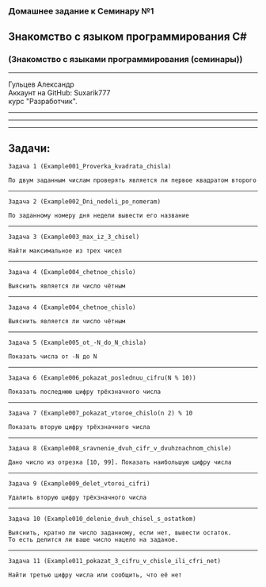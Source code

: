 ### Домашнее задание к Семинару №1
## Знакомство с языком программирования С#
### (Знакомство с языками программирования (семинары))
---
Гульцев Александр  
Аккаунт на GitHub: Suxarik777  
курс "Разработчик".

---
---
---
## Задачи:

    Задача 1 (Example001_Proverka_kvadrata_chisla) 

    По двум заданным числам проверять является ли первое квадратом второго
---
    Задача 2 (Example002_Dni_nedeli_po_nomeram) 

    По заданному номеру дня недели вывести его название
---
    Задача 3 (Example003_max_iz_3_chisel) 

    Найти максимальное из трех чисел
---
    Задача 4 (Example004_chetnoe_chislo) 

    Выяснить является ли число чётным
---

    Задача 4 (Example004_chetnoe_chislo) 

    Выяснить является ли число чётным
---

    Задача 5 (Example005_ot_-N_do_N_chisla) 

    Показать числа от -N до N
---

    Задача 6 (Example006_pokazat_poslednuu_cifru(N % 10)) 

    Показать последнюю цифру трёхзначного числа
---

    Задача 7 (Example007_pokazat_vtoroe_chislo(n 2) % 10

    Показать вторую цифру трёхзначного числа
---

    Задача 8 (Example008_sravnenie_dvuh_cifr_v_dvuhznachnom_chisle)

    Дано число из отрезка [10, 99]. Показать наибольшую цифру числа
---

    Задача 9 (Example009_delet_vtoroi_cifri)

    Удалить вторую цифру трёхзначного числа
---

    Задача 10 (Example010_delenie_dvuh_chisel_s_ostatkom)

    Выяснить, кратно ли число заданному, если нет, вывести остаток.
    То есть делится ли ваше число нацело на заданое.
---

    Задача 11 (Example011_pokazat_3_cifru_v_chisle_ili_cfri_net)

    Найти третью цифру числа или сообщить, что её нет

